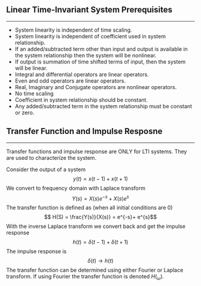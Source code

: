 ## Linear Time-Invariant System Prerequisites
---
- System linearity is independent of time scaling.
- System linearity is independent of coefficient used in system relationship.
- If an added/subtracted term other than input and output is available in the system relationship then the system will be nonlinear.
- If output is summation of time shifted terms of input, then the system will be linear.
- Integral and differential operators are linear operators.
- Even and odd operators are linear operators.
- Real, Imaginary and Conjugate operators are nonlinear operators.
- No time scaling
- Coefficient in system relationship should be constant.
- Any added/subtracted term in the system relationship must be constant or zero.

## Transfer Function and Impulse Resposne
---
Transfer functions and impulse response are ONLY for LTI systems. They are used to characterize the system. 

Consider the output of a system
$$ y(t) = x(t-1) + x(t + 1)$$
We convert to frequency domain with Laplace transform
$$ Y(s) = X(s) e^{-s} + X(s) e^{s}$$
The transfer function is defined as (when all initial conditions are 0)
$$ H(S) = \frac{Y(s)}{X(s)} = e^{-s}+ e^{s}$$
With the inverse Laplace transform we convert back and get the impulse response
$$ h(t) = \delta(t-1) + \delta(t + 1)$$
The impulse response is
$$ \delta(t) \rightarrow h(t) $$
The transfer function can be determined using either Fourier or Laplace transform. If using Fourier the transfer function is denoted $H(_\omega)$. 

